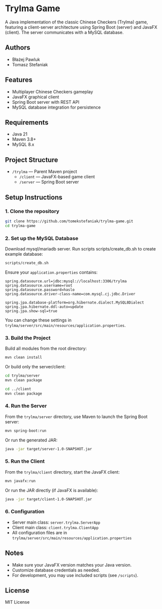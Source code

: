 # Trylma Game

A Java implementation of the classic Chinese Checkers (Trylma) game, featuring a client-server architecture using Spring Boot (server) and JavaFX (client). The server communicates with a MySQL database.

## Authors

- Błażej Pawluk
- Tomasz Stefaniak

## Features

- Multiplayer Chinese Checkers gameplay
- JavaFX graphical client
- Spring Boot server with REST API
- MySQL database integration for persistence

## Requirements

- Java 21
- Maven 3.8+
- MySQL 8.x

## Project Structure

- `/trylma` &mdash; Parent Maven project
  - `/client` &mdash; JavaFX-based game client
  - `/server` &mdash; Spring Boot server

## Setup Instructions

### 1. Clone the repository

```bash
git clone https://github.com/tomekstefaniak/trylma-game.git
cd trylma-game
```

### 2. Set up the MySQL Database

Download mysql/mariadb server.
Run scripts scripts/create_db.sh to create example database:

```bash
scripts/create_db.sh
```

Ensure your `application.properties` contains:

```
spring.datasource.url=jdbc:mysql://localhost:3306/trylma
spring.datasource.username=root
spring.datasource.password=haslo
spring.datasource.driver-class-name=com.mysql.cj.jdbc.Driver

spring.jpa.database-platform=org.hibernate.dialect.MySQL8Dialect
spring.jpa.hibernate.ddl-auto=update
spring.jpa.show-sql=true
```

You can change these settings in `trylma/server/src/main/resources/application.properties`.

### 3. Build the Project

Build all modules from the root directory:

```bash
mvn clean install
```

Or build only the server/client:

```bash
cd trylma/server
mvn clean package

cd ../client
mvn clean package
```

### 4. Run the Server

From the `trylma/server` directory, use Maven to launch the Spring Boot server:

```bash
mvn spring-boot:run
```

Or run the generated JAR:

```bash
java -jar target/server-1.0-SNAPSHOT.jar
```

### 5. Run the Client

From the `trylma/client` directory, start the JavaFX client:

```bash
mvn javafx:run
```

Or run the JAR directly (if JavaFX is available):

```bash
java -jar target/client-1.0-SNAPSHOT.jar
```

### 6. Configuration

- Server main class: `server.trylma.ServerApp`
- Client main class: `client.trylma.ClientApp`
- All configuration files are in `trylma/server/src/main/resources/application.properties`

## Notes

- Make sure your JavaFX version matches your Java version.
- Customize database credentials as needed.
- For development, you may use included scripts (see `/scripts`).

## License

MIT License
